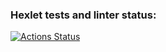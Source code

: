 ### Hexlet tests and linter status:
[![Actions Status](https://github.com/bondiano/frontend-project-lvl4/workflows/hexlet-check/badge.svg)](https://github.com/bondiano/frontend-project-lvl4/actions)